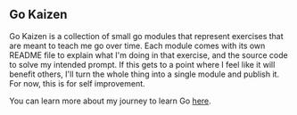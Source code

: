 ## Go Kaizen

Go Kaizen is a collection of small go modules that represent exercises that are meant to teach me go over time. Each module comes with its own README file to explain what I'm doing in that exercise, and the source code to solve my intended prompt. If this gets to a point where I feel like it will benefit others, I'll turn the whole thing into a single module and publish it. For now, this is for self improvement.

You can learn more about my journey to learn Go [here](https://ryans.garden/My+Entire+Process+of+Learning+Go).
